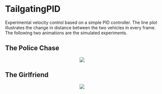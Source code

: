 # TailgatingPID
Experimental velocity control based on a simple PID controller. The line plot illustrates the change in distance between the two vehicles in every frame. The following two animations are the simulated experiments.

## The Police Chase
<div align="center">
	<img src="resources/police_chase.gif" />
</div>

## The Girlfriend
<div align="center">
	<img src="resources/the_girlfriend.gif" />
</div>
